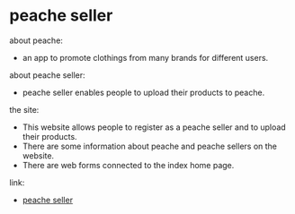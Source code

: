 # peache seller

about peache:
- an app to promote clothings from many brands for different users.

about peache seller:
- peache seller enables people to upload their products to peache.

the site:
- This website allows people to register as a peache seller and to upload their products.
- There are some information about peache and peache sellers on the website.
- There are web forms connected to the index home page.

link:
- <a href="https://jessicacnx.github.io/peacheseller/">peache seller</a>
